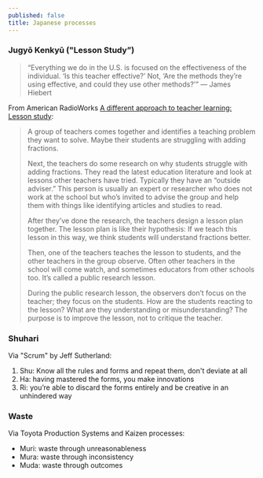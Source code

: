 ```yaml
---
published: false
title: Japanese processes
---
```

### Jugyō Kenkyū ("Lesson Study”)

> “Everything we do in the U.S. is focused on the effectiveness of the individual. ‘Is this teacher effective?’ Not, ‘Are the methods they’re using effective, and could they use other methods?’” — James Hiebert

From American RadioWorks [A different approach to teacher learning: Lesson study](http://www.americanradioworks.org/segments/a-different-approach-to-teacher-learning-lesson-study/):

> A group of teachers comes together and identifies a teaching problem they want to solve. Maybe their students are struggling with adding fractions.
>
> Next, the teachers do some research on why students struggle with adding fractions. They read the latest education literature and look at lessons other teachers have tried. Typically they have an “outside adviser.” This person is usually an expert or researcher who does not work at the school but who’s invited to advise the group and help them with things like identifying articles and studies to read.
> 
> After they’ve done the research, the teachers design a lesson plan together. The lesson plan is like their hypothesis: If we teach this lesson in this way, we think students will understand fractions better.
> 
> Then, one of the teachers teaches the lesson to students, and the other teachers in the group observe. Often other teachers in the school will come watch, and sometimes educators from other schools too. It’s called a public research lesson.
>
> During the public research lesson, the observers don’t focus on the teacher; they focus on the students. How are the students reacting to the lesson? What are they understanding or misunderstanding? The purpose is to improve the lesson, not to critique the teacher.
 
### Shuhari

Via "Scrum" by Jeff Sutherland:

1. Shu: Know all the rules and forms and repeat them, don't deviate at all
2. Ha: having mastered the forms, you make innovations
3. Ri: you’re able to discard the forms entirely and be creative in an unhindered way

### Waste

Via Toyota Production Systems and Kaizen processes:

- Muri: waste through unreasonableness
- Mura: waste through inconsistency
- Muda: waste through outcomes